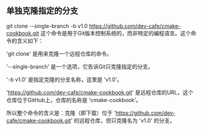
## 单独克隆指定的分支
git clone --single-branch -b v1.0 https://github.com/dev-cafe/cmake-cookbook.git
这个命令是用于Git版本控制系统的，而非特定的编程语言。这个命令的含义如下：

'git clone' 是用来克隆一个远程仓库的命令。

'--single-branch' 是一个选项，它告诉Git只克隆指定的分支。

'-b v1.0' 是指定克隆的分支名称，这里是 'v1.0'。

'https://github.com/dev-cafe/cmake-cookbook.git' 是远程仓库的URL，这个仓库位于GitHub上，仓库的名称是 'cmake-cookbook'。

所以整个命令的含义是：克隆（即下载）位于 'https://github.com/dev-cafe/cmake-cookbook.git' 的远程仓库，但只克隆名为 'v1.0' 的分支。




